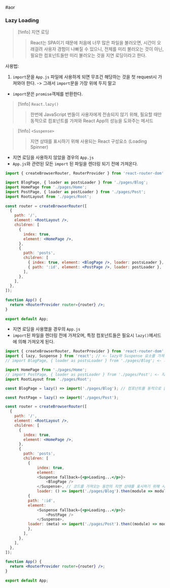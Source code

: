#aor
### Lazy Loading
>[!info]
>지연 로딩
>
>> React는 SPA이기 때문에 처음에 너무 많은 파일을 불러오면, 시간이 오래걸려 사용자 경험이 나빠질 수 있으니, 전체를 미리 불러오는 것이 아닌, 필요한 컴포넌트들만 미리 불러오는 것을 지연 로딩이라고 한다.
>

사용법: 
1. `import`문을 `App.js` 파일에 사용하게 되면 무조건 해당하는 것을 첫 request시 가져와야 한다. 
	-> 그래서 `import`문을 가장 위에 두지 말고  

- `import`문은 `promise`객체를 반환한다.

>[!info]
>`React.lazy()`
>
>>한번에 JavaScript 번들이 사용자에게 전송되지 않기 위해, 필요할 때만 동적으로 컴포넌트를 가져와 React App의 성능을 도와주는 메서드

>[!info]
>`<Suspense>`
>
>> 지연 상태를 표시하기 위해 사용되는 React 구성요소 (Loading Spinner)

- 지연 로딩을 사용하지 않았을 경우의 `App.js`
- `App.js`와 관련된 모든 `import` 된 파일을 렌더링 되기 전에 가져온다.
```jsx
import { createBrowserRouter, RouterProvider } from 'react-router-dom';

import BlogPage, { loader as postsLoader } from './pages/Blog';
import HomePage from './pages/Home';
import PostPage, { loader as postLoader } from './pages/Post';
import RootLayout from './pages/Root';
  
const router = createBrowserRouter([
  {
    path: '/',
    element: <RootLayout />,
    children: [
      {
        index: true,
        element: <HomePage />,
      },
      {
        path: 'posts',
        children: [
          { index: true, element: <BlogPage />, loader: postsLoader },
          { path: ':id', element: <PostPage />, loader: postLoader },
        ],
      },
    ],
  },
]);
  
function App() {
  return <RouterProvider router={router} />;
}
  
export default App;
```

- 지연 로딩을 사용했을 경우의 `App.js`
- `import`된 파일을 렌더링 전에 가져오며, 특정 컴포넌트들은 필요시 `lazy()`메서드에 의해 가져오게 된다.
```jsx
import { createBrowserRouter, RouterProvider } from 'react-router-dom';
import { lazy, Suspense } from 'react'; // <- lazy와 Suspense 요소를 가져와
// import BlogPage, { loader as postsLoader } from './pages/Blog'; <- 지연 로딩 적용 부분

import HomePage from './pages/Home';
// import PostPage, { loader as postLoader } from './pages/Post'; <- 지연 로딩 적용 부분
import RootLayout from './pages/Root';

const BlogPage = lazy() => import('./pages/Blog'); // 컴포넌트를 동적으로 불러오기 위해 React.lazy() 메서드 활용

const PostPage = lazy() => import('./pages/Post'); 

const router = createBrowserRouter([
  {
    path: '/',
    element: <RootLayout />,
    children: [
      {
        index: true,
        element: <HomePage />,
      },
      {
        path: 'posts',
        children: [
          { 
	          index: true, 
	          element: 
	          <Suspense fallback={<p>Loading...</p>}>
		          <BlogPage />
	          </Suspense>, // 코드를 가져오는 동안의 지연 상태를 표시하기 위해 사용하는 요소(Loading Spinner)
		      loader: () => import('./pages/Blog').then(module => module.loader()) },
          { 
          path: ':id', 
          element: 
	          <Suspense fallback={<p>Loading...</p>}>
		          <PostPage />
	          </Suspense>, 
          loader: (meta) => import('./pages/Post').then((module) => module.loader(meta)) 
          },
        ],
      },
    ],
  },
]);
  
function App() {
  return <RouterProvider router={router} />;
}
  
export default App;
```